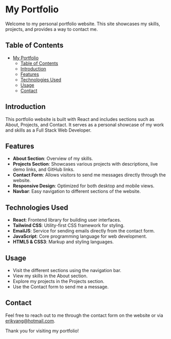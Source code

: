 # My Portfolio

Welcome to my personal portfolio website. This site showcases my skills, projects, and provides a way to contact me.

## Table of Contents

- [My Portfolio](#my-portfolio)
  - [Table of Contents](#table-of-contents)
  - [Introduction](#introduction)
  - [Features](#features)
  - [Technologies Used](#technologies-used)
  - [Usage](#usage)
  - [Contact](#contact)

## Introduction

This portfolio website is built with React and includes sections such as About, Projects, and Contact. It serves as a personal showcase of my work and skills as a Full Stack Web Developer.

## Features

- **About Section**: Overview of my skills.
- **Projects Section**: Showcases various projects with descriptions, live demo links, and GitHub links.
- **Contact Form**: Allows visitors to send me messages directly through the website.
- **Responsive Design**: Optimized for both desktop and mobile views.
- **Navbar**: Easy navigation to different sections of the website.

## Technologies Used

- **React**: Frontend library for building user interfaces.
- **Tailwind CSS**: Utility-first CSS framework for styling.
- **EmailJS**: Service for sending emails directly from the contact form.
- **JavaScript**: Core programming language for web development.
- **HTML5 & CSS3**: Markup and styling languages.

## Usage

- Visit the different sections using the navigation bar.
- View my skills in the About section.
- Explore my projects in the Projects section.
- Use the Contact form to send me a message.

## Contact

Feel free to reach out to me through the contact form on the website or via [erikyang@hotmail.com](mailto:erikyang@hotmail.com).

Thank you for visiting my portfolio!

